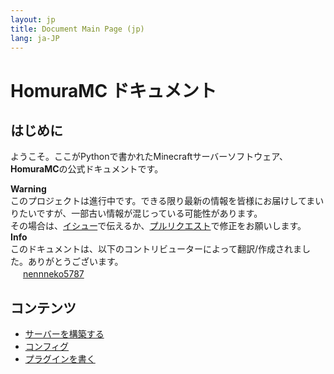 ```yaml
---
layout: jp
title: Document Main Page (jp)
lang: ja-JP
---
```

# HomuraMC ドキュメント
## はじめに
ようこそ。ここがPythonで書かれたMinecraftサーバーソフトウェア、**HomuraMC**の公式ドキュメントです。  

<div class="alert alert-warning" role="alert">
	<b>Warning</b><br>
	このプロジェクトは進行中です。できる限り最新の情報を皆様にお届けしてまいりたいですが、一部古い情報が混じっている可能性があります。<br>
	その場合は、<a href="{{ site.github.repository_url }}/issues/new">イシュー</a>で伝えるか、<a href="{{ site.github.repository_url }}/compare">プルリクエスト</a>で修正をお願いします。
</div>

<div class="alert alert-info" role="alert">
	<b>Info</b><br>
	このドキュメントは、以下のコントリビューターによって翻訳/作成されました。ありがとうございます。<br>
	<img src="https://mc-heads.net/avatar/585c5f3240214d789e9302f13b5e0272/16.png" width="16" height="16"> <a href="https://github.com/nennneko5787">nennneko5787</a>
</div>

## コンテンツ
- [サーバーを構築する](/docs/jp/server/)
- [コンフィグ](/docs/jp/config/)
- [プラグインを書く](/docs/jp/plugin/)